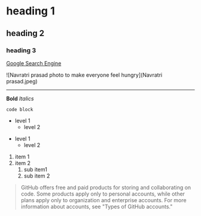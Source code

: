 # heading 1
## heading 2
### heading 3


[Google Search Engine](https://www.google.com)

![Navratri prasad photo to make everyone feel hungry](Navratri prasad.jpeg)

***

**Bold**
_Italics_

`code block`

- level 1
  - level 2

* level 1
  * level 2

1. item 1
2. item 2
   1. sub item1
   2. sub item 2

> GitHub offers free and paid products for storing and collaborating on code. Some products apply only to personal accounts, while other plans apply only to organization and enterprise accounts. For more information about accounts, see "Types of GitHub accounts."   
  
